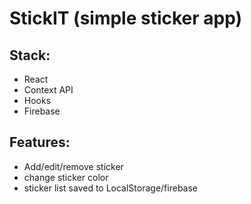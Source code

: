 # StickIT (simple sticker app)

## Stack:
- React
- Context API
- Hooks
- Firebase

## Features:
- Add/edit/remove sticker
- change sticker color
- sticker list saved to LocalStorage/firebase
